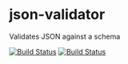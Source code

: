 json-validator
==============

Validates JSON against a schema

[![Build Status](https://drone.io/github.com/gammasoft/json-validator/status.png)](https://drone.io/github.com/gammasoft/json-validator/latest)
[![Build Status](https://travis-ci.org/gammasoft/json-validator.svg?branch=master)](https://travis-ci.org/gammasoft/json-validator)
